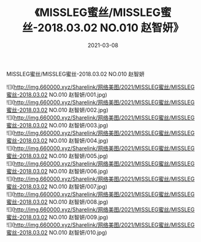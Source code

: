 ﻿---
layout: post
title:  《MISSLEG蜜丝/MISSLEG蜜丝-2018.03.02 NO.010 赵智妍》
date:   2021-03-08
img: http://img.660000.xyz/Sharelink/网络美图/2021/MISSLEG蜜丝/MISSLEG蜜丝-2018.03.02 NO.010 赵智妍/000.jpg
categories: [美女, 清纯, 唯美]
---

MISSLEG蜜丝/MISSLEG蜜丝-2018.03.02 NO.010 赵智妍

 ![](http://img.660000.xyz/Sharelink/网络美图/2021/MISSLEG蜜丝/MISSLEG蜜丝-2018.03.02 NO.010 赵智妍/001.jpg) <br>![](http://img.660000.xyz/Sharelink/网络美图/2021/MISSLEG蜜丝/MISSLEG蜜丝-2018.03.02 NO.010 赵智妍/002.jpg) <br>![](http://img.660000.xyz/Sharelink/网络美图/2021/MISSLEG蜜丝/MISSLEG蜜丝-2018.03.02 NO.010 赵智妍/003.jpg) <br>![](http://img.660000.xyz/Sharelink/网络美图/2021/MISSLEG蜜丝/MISSLEG蜜丝-2018.03.02 NO.010 赵智妍/004.jpg) <br>![](http://img.660000.xyz/Sharelink/网络美图/2021/MISSLEG蜜丝/MISSLEG蜜丝-2018.03.02 NO.010 赵智妍/005.jpg) <br>![](http://img.660000.xyz/Sharelink/网络美图/2021/MISSLEG蜜丝/MISSLEG蜜丝-2018.03.02 NO.010 赵智妍/006.jpg) <br>![](http://img.660000.xyz/Sharelink/网络美图/2021/MISSLEG蜜丝/MISSLEG蜜丝-2018.03.02 NO.010 赵智妍/007.jpg) <br>![](http://img.660000.xyz/Sharelink/网络美图/2021/MISSLEG蜜丝/MISSLEG蜜丝-2018.03.02 NO.010 赵智妍/008.jpg) <br>![](http://img.660000.xyz/Sharelink/网络美图/2021/MISSLEG蜜丝/MISSLEG蜜丝-2018.03.02 NO.010 赵智妍/009.jpg) <br>![](http://img.660000.xyz/Sharelink/网络美图/2021/MISSLEG蜜丝/MISSLEG蜜丝-2018.03.02 NO.010 赵智妍/010.jpg) <br>